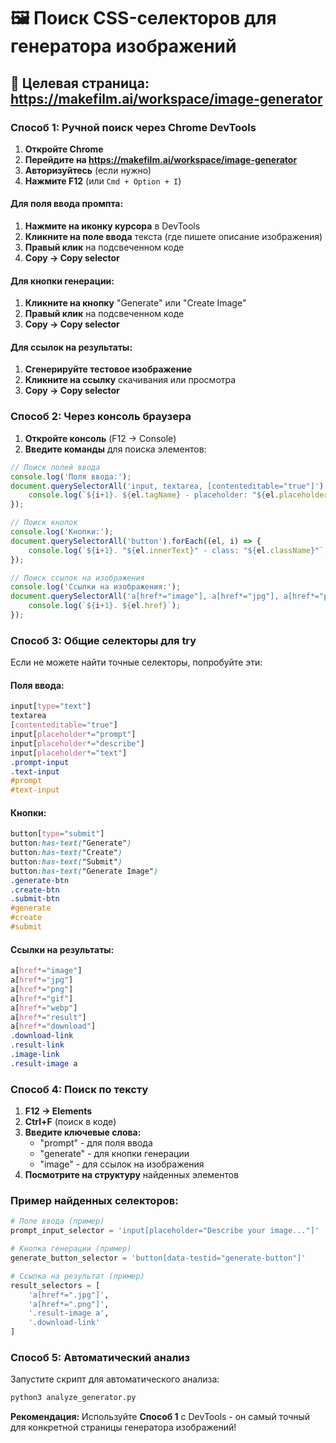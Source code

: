# 🖼️ Поиск CSS-селекторов для генератора изображений

## 🎯 Целевая страница: https://makefilm.ai/workspace/image-generator

### Способ 1: Ручной поиск через Chrome DevTools

1. **Откройте Chrome**
2. **Перейдите на https://makefilm.ai/workspace/image-generator**
3. **Авторизуйтесь** (если нужно)
4. **Нажмите F12** (или `Cmd + Option + I`)

#### Для поля ввода промпта:
1. **Нажмите на иконку курсора** в DevTools
2. **Кликните на поле ввода** текста (где пишете описание изображения)
3. **Правый клик** на подсвеченном коде
4. **Copy → Copy selector**

#### Для кнопки генерации:
1. **Кликните на кнопку** "Generate" или "Create Image"
2. **Правый клик** на подсвеченном коде
3. **Copy → Copy selector**

#### Для ссылок на результаты:
1. **Сгенерируйте тестовое изображение**
2. **Кликните на ссылку** скачивания или просмотра
3. **Copy → Copy selector**

### Способ 2: Через консоль браузера

1. **Откройте консоль** (F12 → Console)
2. **Введите команды** для поиска элементов:

```javascript
// Поиск полей ввода
console.log('Поля ввода:');
document.querySelectorAll('input, textarea, [contenteditable="true"]').forEach((el, i) => {
    console.log(`${i+1}. ${el.tagName} - placeholder: "${el.placeholder}" - class: "${el.className}"`);
});

// Поиск кнопок
console.log('Кнопки:');
document.querySelectorAll('button').forEach((el, i) => {
    console.log(`${i+1}. "${el.innerText}" - class: "${el.className}"`);
});

// Поиск ссылок на изображения
console.log('Ссылки на изображения:');
document.querySelectorAll('a[href*="image"], a[href*="jpg"], a[href*="png"]').forEach((el, i) => {
    console.log(`${i+1}. ${el.href}`);
});
```

### Способ 3: Общие селекторы для try

Если не можете найти точные селекторы, попробуйте эти:

#### Поля ввода:
```css
input[type="text"]
textarea
[contenteditable="true"]
input[placeholder*="prompt"]
input[placeholder*="describe"]
input[placeholder*="text"]
.prompt-input
.text-input
#prompt
#text-input
```

#### Кнопки:
```css
button[type="submit"]
button:has-text("Generate")
button:has-text("Create")
button:has-text("Submit")
button:has-text("Generate Image")
.generate-btn
.create-btn
.submit-btn
#generate
#create
#submit
```

#### Ссылки на результаты:
```css
a[href*="image"]
a[href*="jpg"]
a[href*="png"]
a[href*="gif"]
a[href*="webp"]
a[href*="result"]
a[href*="download"]
.download-link
.result-link
.image-link
.result-image a
```

### Способ 4: Поиск по тексту

1. **F12 → Elements**
2. **Ctrl+F** (поиск в коде)
3. **Введите ключевые слова:**
   - "prompt" - для поля ввода
   - "generate" - для кнопки генерации
   - "image" - для ссылок на изображения
4. **Посмотрите на структуру** найденных элементов

### Пример найденных селекторов:

```python
# Поле ввода (пример)
prompt_input_selector = 'input[placeholder="Describe your image..."]'

# Кнопка генерации (пример)
generate_button_selector = 'button[data-testid="generate-button"]'

# Ссылка на результат (пример)
result_selectors = [
    'a[href*=".jpg"]',
    'a[href*=".png"]',
    '.result-image a',
    '.download-link'
]
```

### Способ 5: Автоматический анализ

Запустите скрипт для автоматического анализа:

```bash
python3 analyze_generator.py
```

**Рекомендация:** Используйте **Способ 1** с DevTools - он самый точный для конкретной страницы генератора изображений!
